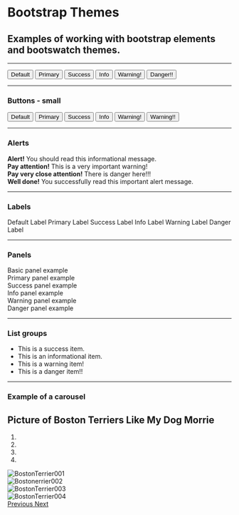# Bootstrap Themes

## Examples of working with bootstrap elements and bootswatch themes.

***

<div>
  <button type="button" class="btn btn-lg btn-default">Default</button>
  <button type="button" class="btn btn-lg btn-primary">Primary</button>
  <button type="button" class="btn btn-lg btn-success">Success</button>
  <button type="button" class="btn btn-lg btn-info">Info</button>
  <button type="button" class="btn btn-lg btn-warning">Warning!</button>
  <button type="button" class="btn btn-lg btn-danger">Danger!!</button>
</div>

***

### Buttons - small

<div>
  <button type="button" class="btn btn-xs btn-default">Default</button>
  <button type="button" class="btn btn-xs btn-primary">Primary</button>
  <button type="button" class="btn btn-xs btn-success">Success</button>
  <button type="button" class="btn btn-xs btn-info">Info</button>
  <button type="button" class="btn btn-xs btn-warning">Warning!</button>
  <button type="button" class="btn btn-xs btn-danger">Warning!!</button>
</div>

***


### Alerts

<div class="alert alert-info" role="alert">
  <strong>Alert!</strong> You should read this informational message.
</div>
<div class="alert alert-warning" role="alert">
  <strong>Pay attention!</strong> This is a very important warning!
</div>
<div class="alert alert-danger" role="alert">
  <strong>Pay very close attention!</strong> There is danger here!!!
</div>
<div class="alert alert-success" role="alert">
  <strong>Well done!</strong> You successfully read this important alert message.
</div>

***


### Labels

<div>
  <span class="label label-default">Default Label</span>
  <span class="label label-primary">Primary Label</span>
  <span class="label label-success">Success Label</span>
  <span class="label label-info">Info Label</span>
  <span class="label label-warning">Warning Label</span>
  <span class="label label-danger">Danger Label</span>
</div>


***

### Panels

<div class="panel panel-default">
  <div class="panel-body">
    Basic panel example
  </div>
</div>

<div class="panel panel-primary">
  <div class="panel-body">
    Primary panel example
  </div>
</div>

<div class="panel panel-success">
  <div class="panel-body">
    Success panel example
  </div>
</div>

<div class="panel panel-info">
  <div class="panel-body">
    Info panel example
  </div>
</div>

<div class="panel panel-warning">
  <div class="panel-body">
    Warning panel example
  </div>
</div>

<div class="panel panel-danger">
  <div class="panel-body">
    Danger panel example
  </div>
</div>

***
### List groups
<ul class="list-group">
  <li class="list-group-item list-group-item-success">This is a success item.</li>
  <li class="list-group-item list-group-item-info">This is an informational item.</li>
  <li class="list-group-item list-group-item-warning">This is a warning item!</li>
  <li class="list-group-item list-group-item-danger">This is a danger item!!</li>
</ul>

***
### Example of a carousel
## Picture of Boston Terriers Like My Dog Morrie
<div id="myCarousel" class="carousel slide" data-ride="carousel">
  <!-- Indicators -->
  <ol class="carousel-indicators">
    <li data-target="#myCarousel" data-slide-to="0" class="active"></li>
    <li data-target="#myCarousel" data-slide-to="1"></li>
    <li data-target="#myCarousel" data-slide-to="2"></li>
    <li data-target="#myCarousel" data-slide-to="3"></li>
  </ol>

  <!-- Wrapper for slides -->
  <div class="carousel-inner" role="listbox">
    <div class="item active">
      <img src="https://upload.wikimedia.org/wikipedia/commons/thumb/7/7d/BostonTerrier001.JPG/800px-BostonTerrier001.JPG" alt="BostonTerrier001">
    </div>
    <div class="item">
      <img src="https://upload.wikimedia.org/wikipedia/commons/thumb/d/d7/Boston-terrier-carlos-de.JPG/800px-Boston-terrier-carlos-de.JPG" alt="Bostonerrier002">
    </div>
    <div class="item">
      <img src="https://upload.wikimedia.org/wikipedia/commons/thumb/f/f3/Boston_Terrier_male.jpg/800px-Boston_Terrier_male.jpg" alt="BostonTerrier003">
    </div>
    <div class="item">
      <img src="https://upload.wikimedia.org/wikipedia/commons/c/c6/Tire_jump.jpg" alt="BostonTerrier004">
    </div>
  </div>

  <!-- Left and right controls -->
  <a class="left carousel-control" href="#myCarousel" role="button" data-slide="prev">
    <span class="glyphicon glyphicon-chevron-left" aria-hidden="true"></span>
    <span class="sr-only">Previous</span>
  </a>
  <a class="right carousel-control" href="#myCarousel" role="button" data-slide="next">
    <span class="glyphicon glyphicon-chevron-right" aria-hidden="true"></span>
    <span class="sr-only">Next</span>
  </a>
</div>
